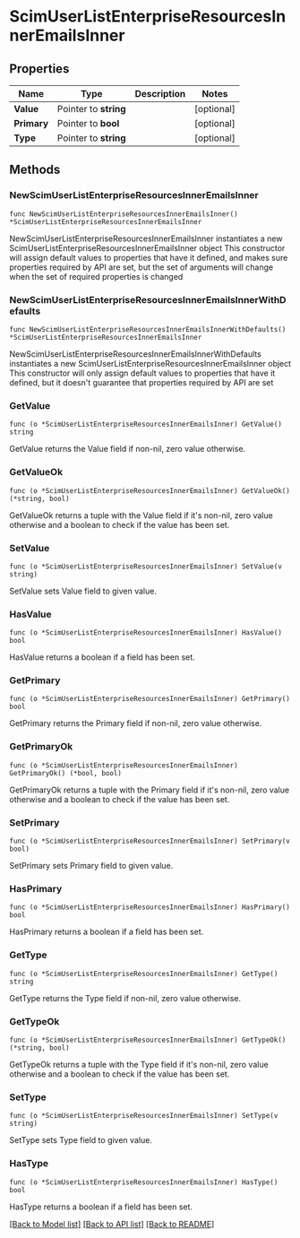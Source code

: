# ScimUserListEnterpriseResourcesInnerEmailsInner

## Properties

Name | Type | Description | Notes
------------ | ------------- | ------------- | -------------
**Value** | Pointer to **string** |  | [optional] 
**Primary** | Pointer to **bool** |  | [optional] 
**Type** | Pointer to **string** |  | [optional] 

## Methods

### NewScimUserListEnterpriseResourcesInnerEmailsInner

`func NewScimUserListEnterpriseResourcesInnerEmailsInner() *ScimUserListEnterpriseResourcesInnerEmailsInner`

NewScimUserListEnterpriseResourcesInnerEmailsInner instantiates a new ScimUserListEnterpriseResourcesInnerEmailsInner object
This constructor will assign default values to properties that have it defined,
and makes sure properties required by API are set, but the set of arguments
will change when the set of required properties is changed

### NewScimUserListEnterpriseResourcesInnerEmailsInnerWithDefaults

`func NewScimUserListEnterpriseResourcesInnerEmailsInnerWithDefaults() *ScimUserListEnterpriseResourcesInnerEmailsInner`

NewScimUserListEnterpriseResourcesInnerEmailsInnerWithDefaults instantiates a new ScimUserListEnterpriseResourcesInnerEmailsInner object
This constructor will only assign default values to properties that have it defined,
but it doesn't guarantee that properties required by API are set

### GetValue

`func (o *ScimUserListEnterpriseResourcesInnerEmailsInner) GetValue() string`

GetValue returns the Value field if non-nil, zero value otherwise.

### GetValueOk

`func (o *ScimUserListEnterpriseResourcesInnerEmailsInner) GetValueOk() (*string, bool)`

GetValueOk returns a tuple with the Value field if it's non-nil, zero value otherwise
and a boolean to check if the value has been set.

### SetValue

`func (o *ScimUserListEnterpriseResourcesInnerEmailsInner) SetValue(v string)`

SetValue sets Value field to given value.

### HasValue

`func (o *ScimUserListEnterpriseResourcesInnerEmailsInner) HasValue() bool`

HasValue returns a boolean if a field has been set.

### GetPrimary

`func (o *ScimUserListEnterpriseResourcesInnerEmailsInner) GetPrimary() bool`

GetPrimary returns the Primary field if non-nil, zero value otherwise.

### GetPrimaryOk

`func (o *ScimUserListEnterpriseResourcesInnerEmailsInner) GetPrimaryOk() (*bool, bool)`

GetPrimaryOk returns a tuple with the Primary field if it's non-nil, zero value otherwise
and a boolean to check if the value has been set.

### SetPrimary

`func (o *ScimUserListEnterpriseResourcesInnerEmailsInner) SetPrimary(v bool)`

SetPrimary sets Primary field to given value.

### HasPrimary

`func (o *ScimUserListEnterpriseResourcesInnerEmailsInner) HasPrimary() bool`

HasPrimary returns a boolean if a field has been set.

### GetType

`func (o *ScimUserListEnterpriseResourcesInnerEmailsInner) GetType() string`

GetType returns the Type field if non-nil, zero value otherwise.

### GetTypeOk

`func (o *ScimUserListEnterpriseResourcesInnerEmailsInner) GetTypeOk() (*string, bool)`

GetTypeOk returns a tuple with the Type field if it's non-nil, zero value otherwise
and a boolean to check if the value has been set.

### SetType

`func (o *ScimUserListEnterpriseResourcesInnerEmailsInner) SetType(v string)`

SetType sets Type field to given value.

### HasType

`func (o *ScimUserListEnterpriseResourcesInnerEmailsInner) HasType() bool`

HasType returns a boolean if a field has been set.


[[Back to Model list]](../README.md#documentation-for-models) [[Back to API list]](../README.md#documentation-for-api-endpoints) [[Back to README]](../README.md)


